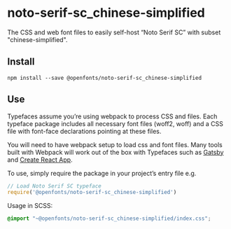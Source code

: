 
# noto-serif-sc_chinese-simplified

The CSS and web font files to easily self-host “Noto Serif SC” with subset "chinese-simplified".

## Install

`npm install --save @openfonts/noto-serif-sc_chinese-simplified`

## Use

Typefaces assume you’re using webpack to process CSS and files. Each typeface
package includes all necessary font files (woff2, woff) and a CSS file with
font-face declarations pointing at these files.

You will need to have webpack setup to load css and font files. Many tools built
with Webpack will work out of the box with Typefaces such as [Gatsby](https://github.com/gatsbyjs/gatsby)
and [Create React App](https://github.com/facebookincubator/create-react-app).

To use, simply require the package in your project’s entry file e.g.

```javascript
// Load Noto Serif SC typeface
require('@openfonts/noto-serif-sc_chinese-simplified')
```

Usage in SCSS:
```scss
@import "~@openfonts/noto-serif-sc_chinese-simplified/index.css";
```
